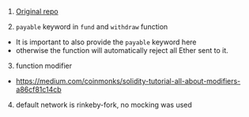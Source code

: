 1. [Original repo](https://github.com/PatrickAlphaC/brownie_fund_me)

2. `payable` keyword in `fund` and `withdraw` function
- It is important to also provide the `payable` keyword here
- otherwise the function will automatically reject all Ether sent to it.

3. function modifier
- https://medium.com/coinmonks/solidity-tutorial-all-about-modifiers-a86cf81c14cb

4. default network is rinkeby-fork, no mocking was used